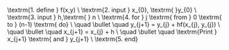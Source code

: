 
\textrm{1. define  } f(x,y) \\
\textrm{2. input  } x_{0}, \textrm{ }y_{0} \\
\textrm{3. input  } h,\textrm{ } n \\
\textrm{4. for   } j \textrm{ from } 0  \textrm{ to }  (n-1)  \textrm{ do} \\
\quad  \bullet  \quad y_{j+1} = y_{j} + hf(x_{j}, y_{j}) \\
\quad  \bullet  \quad x_{j+1} = x_{j} + h \\
\quad  \bullet  \quad \textrm{Print } x_{j+1}  \textrm{ and } y_{j+1} \\
\textrm{5. end}
